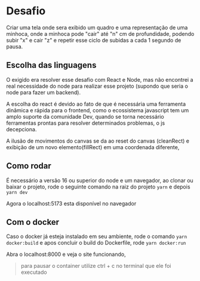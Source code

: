 # Desafio

Criar uma tela onde sera exibido um quadro e uma representação de uma minhoca, onde a minhoca
pode "cair" até "n" cm de profundidade, podendo subir "x" e cair "z" e repetir esse ciclo de subidas
a cada 1 segundo de pausa.

## Escolha das linguagens

O exigido era resolver esse desafio com React e Node, mas não encontrei a real necessidade do node para
realizar esse projeto (supondo que seria o node para fazer um backend).

A escolha do react é devido ao fato
de que é necessária uma ferramenta dinâmica e rápida para o frontend, como o ecossistema javascript tem um amplo suporte da comunidade Dev, quando se torna necessário ferramentas prontas para resolver determinados problemas, o js decepciona.

A ilusão de movimentos do canvas se da ao reset do canvas (cleanRect) e exibição de um novo elemento(fillRect) em uma coordenada diferente,

## Como rodar

É necessário a versão 16 ou superior do node e um navegador, ao clonar ou baixar o projeto, rode o seguinte comando na raiz do projeto `yarn` e depois `yarn dev`

Agora o localhost:5173 esta disponível no navegador

## Com o docker

Caso o docker já esteja instalado em seu ambiente, rode o comando `yarn docker:build` e apos concluir o build do Dockerfile, rode `yarn docker:run`

Abra o localhost:8000 e veja o site funcionando,

> para pausar o container utilize ctrl + c no terminal que ele foi executado
